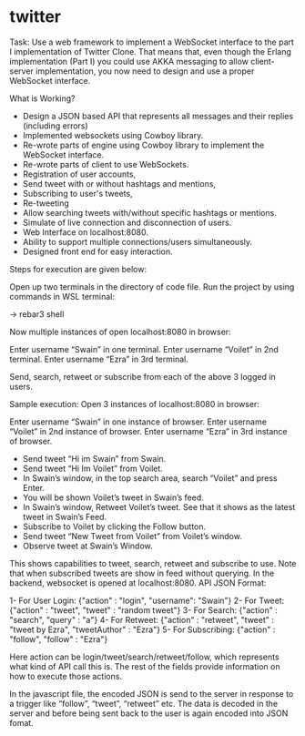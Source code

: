 twitter
=====

Task: 
Use a web framework to implement a WebSocket interface to the part I implementation of Twitter Clone. That means that, even though the Erlang implementation (Part I) you could use AKKA messaging to allow client-server implementation, you now need to design and use a proper WebSocket interface. 

What is Working?

-	Design a JSON based API that represents all messages and their replies (including errors)
-	Implemented websockets using Cowboy library.
-	Re-wrote parts of engine using Cowboy library to implement the WebSocket interface.
-	Re-wrote parts of client to use WebSockets.
-	Registration of user accounts, 
-	Send tweet with or without hashtags and mentions, 
-	Subscribing to user's tweets, 
-	Re-tweeting
-	Allow searching tweets with/without specific hashtags or mentions.
-	Simulate of live connection and disconnection of users.
-	Web Interface on localhost:8080.
-	Ability to support multiple connections/users simultaneously.
-	Designed front end for easy interaction.

Steps for execution are given below:

Open up two terminals in the directory of code file.
Run the project by using commands in WSL terminal:

-> rebar3 shell 

Now multiple instances of open localhost:8080 in browser:

Enter username “Swain” in one terminal.
Enter username “Voilet” in 2nd terminal.
Enter username “Ezra” in 3rd terminal.

Send, search, retweet or subscribe from each of the above 3 logged in users.





Sample execution:
Open 3 instances of localhost:8080 in browser:

Enter username “Swain” in one instance of browser.
Enter username “Voilet” in 2nd instance of browser.
Enter username “Ezra” in 3rd instance of browser.

-	Send tweet “Hi im Swain” from Swain.
-	Send tweet “Hi Im Voilet” from Voilet.
-	In Swain’s window, in the top search area, search “Voilet” and press Enter.
-	You will be shown Voilet’s tweet in Swain’s feed.
-	In Swain’s window, Retweet Voilet’s tweet. See that it shows as the latest tweet in Swain’s Feed.
-	Subscribe to Voilet by clicking the Follow button.
-	Send tweet “New Tweet from Voilet” from Voilet’s window.
-	Observe tweet at Swain’s Window.

This shows capabilities to tweet, search, retweet and subscribe to use. Note that when subscribed tweets are show in feed without querying.
In the backend, websocket is opened at localhost:8080.
API JSON Format:

1-	For User Login:
{"action" : "login",
"username": "Swain"}
2-	For Tweet:
{"action" : "tweet",
"tweet" : "random tweet"}
3-	For Search:
{"action" : "search",
"query" : "a"}
4-	For Retweet:
{"action" : "retweet",
"tweet" : "tweet by Ezra",
"tweetAuthor" : "Ezra"}
5-	For Subscribing:
{"action" : "follow",
"follow" : "Ezra"}

Here action can be login/tweet/search/retweet/follow, which represents what kind of API call this is. The rest of the fields provide information on how to execute those actions.

In the javascript file, the encoded JSON is send to the server in response to a trigger like “follow”, “tweet”, “retweet” etc. The data is decoded in the server and before being sent back to the user is again encoded into JSON fomat.

